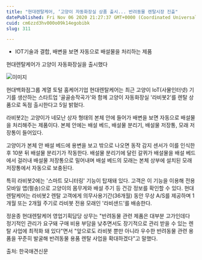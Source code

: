 ```yaml
---
title: "현대렌탈케어, ‘고양이 자동화장실 상품 출시... 반려동물 렌탈시장 진출"
datePublished: Fri Nov 06 2020 21:27:37 GMT+0000 (Coordinated Universal Time)
cuid: cm6zzd3hv000o09k14egobibk
slug: 311

---
```



- IOT기술과 결합, 배변을 보면 자동으로 배설물을 처리하는 제품

현대렌탈케어가 고양이 자동화장실을 출시했다

![이미지](https://cdn.hashnode.com/res/hashnode/image/upload/v1739248016813/8ed4f1e2-8de4-435d-9aa0-8731e1b926ed.jpeg)

현대백화점그룹 계열 토털 홈케어기업 현대렌탈케어는 최근 고양이 IoT(사물인터넷) 기기를 생산하는 스타트업 '골골송작곡가'와 함께 고양이 자동화장실 '라비봇2'를 렌탈 상품으로 독점 출시한다고 5일 밝혔다.

라비봇2는 고양이가 네모난 상자 형태의 본체 안에 들어가 배변을 보면 자동으로 배설물을 처리해주는 제품이다. 본체 안에는 배설 베드, 배설물 분리기, 배설물 저장통, 모래 저장통이 들어있다.

고양이가 본체 안 배설 베드에 용변을 보고 밖으로 나오면 동작 감지 센서가 이를 인식한 후 10분 뒤 배설물 분리기가 작동한다. 배설물 분리기에 달린 갈퀴가 배설물을 배설 베드에서 걸러내 배설물 저장통으로 밀어내며 배설 베드의 모래는 본체 상부에 설치된 모래 저장통에서 자동으로 보충된다.

특히 라비봇2에는 '스마트 모니터링' 기능이 탑재돼 있다. 고객은 이 기능을 이용해 전용 모바일 앱(펄송)으로 고양이의 몸무게와 배설 주기 등 건강 정보를 확인할 수 있다. 현대렌탈케어는 라비봇2 렌탈 고객에게 의무사용기간(36개월) 동안 무상 A/S를 제공하며 1개월 또는 2개월 주기로 라비봇 전용 모래인 '라비샌드'를 배송한다.

정윤종 현대렌탈케어 영업기획담당 상무는 "반려동물 관련 제품은 대부분 고가인데다 정기적인 관리가 요구돼 구매 비용 부담을 낮추면서도 장기적으로 관리 받을 수 있는 렌탈 사업에 최적화 돼 있다"면서 "앞으로도 라비봇 뿐만 아니라 우수한 반려동물 관련 용품을 꾸준히 발굴해 반려동물 용품 렌탈 사업을 확대하겠다"고 말했다.

출처: 한국애견신문